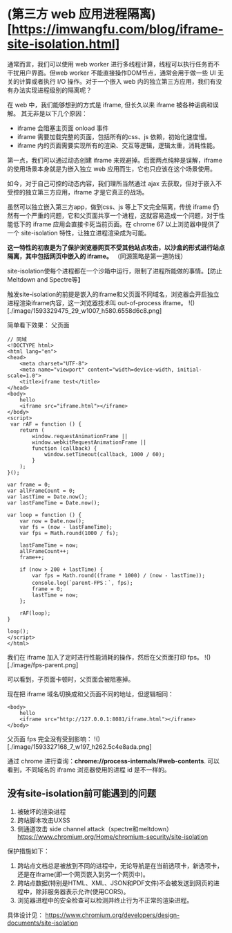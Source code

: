 # (第三方 web 应用进程隔离)[https://imwangfu.com/blog/iframe-site-isolation.html] #
通常而言，我们可以使用 web worker 进行多线程计算，线程可以执行任务而不干扰用户界面。但web worker 不能直接操作DOM节点，通常会用于做一些 UI 无关的计算或者执行 I/O 操作。对于一个嵌入 web 内的独立第三方应用，我们有没有办法实现进程级别的隔离呢？

在 web 中，我们能够想到的方式是 iframe, 但长久以来 iframe 被各种诟病和误解。
其无非是以下几个原因：

- iframe 会阻塞主页面 onload 事件
- iframe 需要加载完整的页面，包括所有的css、js 依赖，初始化速度慢。
- iframe 内的页面需要实现所有的渲染、交互等逻辑，逻辑太重，消耗性能。

第一点，我们可以通过动态创建 iframe 来规避掉。后面两点纯粹是误解，iframe 的使用场景本身就是为嵌入独立 web 应用而生，它也只应该在这个场景使用。

如今，对于自己可控的动态内容，我们理所当然通过 ajax 去获取，但对于嵌入不受控的独立第三方应用，iframe 才是它真正的战场。

虽然可以独立嵌入第三方app，做到css、js 等上下文完全隔离，传统 iframe 仍然有一个严重的问题，它和父页面共享一个进程，这就容易造成一个问题，对于性能低下的 iframe 应用会直接卡死当前页面。在 chrome 67 以上浏览器中提供了一个 site-isolation 特性，让独立进程渲染成为可能。

**这一特性的初衷是为了保护浏览器网页不受其他站点攻击，以沙盒的形式进行站点隔离，其中包括网页中嵌入的 iframe。** （同源策略是第一道防线）

site-isolation使每个进程都在一个沙箱中运行，限制了进程所能做的事情。【防止Meltdown and Spectre等】

触发site-isolation的前提是嵌入的iframe和父页面不同域名，浏览器会开启独立进程渲染iframe内容，这一浏览器技术叫 out-of-process iframe。
!()[./image/1593329475_29_w1007_h580.6558d6c8.png]

简单看下效果： 父页面
```
// 同域
<!DOCTYPE html>
<html lang="en">
<head>
    <meta charset="UTF-8">
    <meta name="viewport" content="width=device-width, initial-scale=1.0">
    <title>iframe test</title>
</head>
<body>
    hello
    <iframe src="iframe.html"></iframe>
</body>
<script>
 var rAF = function () {
    return (
        window.requestAnimationFrame ||
        window.webkitRequestAnimationFrame ||
        function (callback) {
            window.setTimeout(callback, 1000 / 60);
        }
    );
}();
  
var frame = 0;
var allFrameCount = 0;
var lastTime = Date.now();
var lastFameTime = Date.now();
  
var loop = function () {
    var now = Date.now();
    var fs = (now - lastFameTime);
    var fps = Math.round(1000 / fs);
  
    lastFameTime = now;
    allFrameCount++;
    frame++;
  
    if (now > 200 + lastTime) {
        var fps = Math.round((frame * 1000) / (now - lastTime));
        console.log(`parent-FPS：`, fps);
        frame = 0;
        lastTime = now;
    };
  
    rAF(loop);
}
 
loop();
</script>
</html>
```
我们在 iframe 加入了定时进行性能消耗的操作，然后在父页面打印 fps。
!()[./image/fps-parent.png]

可以看到，子页面卡顿时，父页面会被阻塞掉。

现在把 iframe 域名切换成和父页面不同的地址，但逻辑相同：
```
<body>
    hello
    <iframe src="http://127.0.0.1:8081/iframe.html"></iframe>
</body>
```
父页面 fps 完全没有受到影响：
!()[./image/1593327168_7_w197_h262.5c4e8ada.png]

通过 chrome 进行查询：**chrome://process-internals/#web-contents**.
可以看到，不同域名的 iframe 浏览器使用的进程 id 是不一样的。

## 没有site-isolation前可能遇到的问题 ##
1. 被破坏的渲染进程
2. 跨站脚本攻击UXSS
3. 侧通道攻击 side channel attack（spectre和meltdown）
https://www.chromium.org/Home/chromium-security/site-isolation

保护措施如下：
1. 跨站点文档总是被放到不同的进程中，无论导航是在当前选项卡，新选项卡，还是在iframe(即一个网页嵌入到另一个网页中)。
2. 跨站点数据(特别是HTML、XML、JSON和PDF文件)不会被发送到网页的进程中，除非服务器表示允许(使用CORS)。
3. 浏览器进程中的安全检查可以检测并终止行为不正常的渲染进程。

具体设计见：
https://www.chromium.org/developers/design-documents/site-isolation



